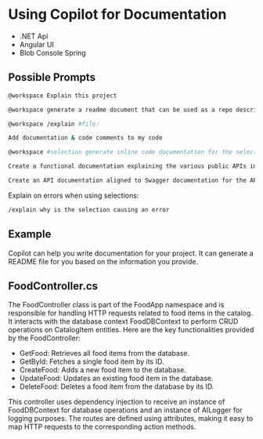 # Using Copilot for Documentation​

- .NET Api
- Angular UI
- Blob Console Spring

## Possible Prompts

```bash
@workspace Explain this project
```

```bash
@workspace generate a readme document that can be used as a repo description
```

```bash
@workspace /explain #file:
```

```bash
Add documentation & code comments to my code
```

```bash
@workspace #selection generate inline code documentation for the selected code
```

```bash
Create a functional documentation explaining the various public APIs in #editor
```

```bash
Create an API documentation aligned to Swagger documentation for the APIs defined in #file:ClinicAppointmentsController.cs use #file:ClinicAppointment.cs
```

Explain on errors when using selections:

```bash
/explain why is the selection causing an error
```

## Example

Copilot can help you write documentation for your project. It can generate a README file for you based on the information you provide.

## FoodController.cs

The FoodController class is part of the FoodApp namespace and is responsible for handling HTTP requests related to food items in the catalog. It interacts with the database context FoodDBContext to perform CRUD operations on CatalogItem entities. Here are the key functionalities provided by the FoodController:

- GetFood: Retrieves all food items from the database.
- GetById: Fetches a single food item by its ID.
- CreateFood: Adds a new food item to the database.
- UpdateFood: Updates an existing food item in the database.
- DeleteFood: Deletes a food item from the database by its ID.

This controller uses dependency injection to receive an instance of FoodDBContext for database operations and an instance of AILogger for logging purposes. The routes are defined using attributes, making it easy to map HTTP requests to the corresponding action methods.

